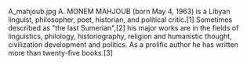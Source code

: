 A_mahjoub.jpg A. MONEM MAHJOUB (born May 4, 1963) is a Libyan linguist, philosopher, poet, historian, and political critic.[1] Sometimes described as "the last Sumerian",[2] his major works are in the fields of linguistics, philology, historiography, religion and humanistic thought, civilization development and politics. As a prolific author he has written more than twenty-five books.[3]
